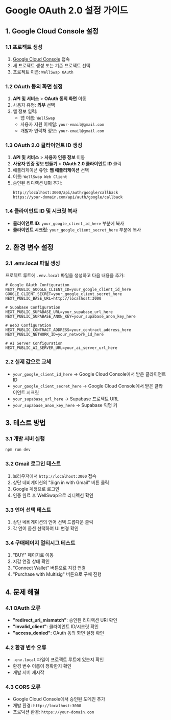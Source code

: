 # Google OAuth 2.0 설정 가이드

## 1. Google Cloud Console 설정

### 1.1 프로젝트 생성
1. [Google Cloud Console](https://console.cloud.google.com/) 접속
2. 새 프로젝트 생성 또는 기존 프로젝트 선택
3. 프로젝트 이름: `WellSwap OAuth`

### 1.2 OAuth 동의 화면 설정
1. **API 및 서비스** > **OAuth 동의 화면** 이동
2. 사용자 유형: **외부** 선택
3. 앱 정보 입력:
   - 앱 이름: `WellSwap`
   - 사용자 지원 이메일: `your-email@gmail.com`
   - 개발자 연락처 정보: `your-email@gmail.com`

### 1.3 OAuth 2.0 클라이언트 ID 생성
1. **API 및 서비스** > **사용자 인증 정보** 이동
2. **사용자 인증 정보 만들기** > **OAuth 2.0 클라이언트 ID** 클릭
3. 애플리케이션 유형: **웹 애플리케이션** 선택
4. 이름: `WellSwap Web Client`
5. 승인된 리디렉션 URI 추가:
   ```
   http://localhost:3000/api/auth/google/callback
   https://your-domain.com/api/auth/google/callback
   ```

### 1.4 클라이언트 ID 및 시크릿 복사
- **클라이언트 ID**: `your_google_client_id_here` 부분에 복사
- **클라이언트 시크릿**: `your_google_client_secret_here` 부분에 복사

## 2. 환경 변수 설정

### 2.1 .env.local 파일 생성
프로젝트 루트에 `.env.local` 파일을 생성하고 다음 내용을 추가:

```env
# Google OAuth Configuration
NEXT_PUBLIC_GOOGLE_CLIENT_ID=your_google_client_id_here
GOOGLE_CLIENT_SECRET=your_google_client_secret_here
NEXT_PUBLIC_BASE_URL=http://localhost:3000

# Supabase Configuration
NEXT_PUBLIC_SUPABASE_URL=your_supabase_url_here
NEXT_PUBLIC_SUPABASE_ANON_KEY=your_supabase_anon_key_here

# Web3 Configuration
NEXT_PUBLIC_CONTRACT_ADDRESS=your_contract_address_here
NEXT_PUBLIC_NETWORK_ID=your_network_id_here

# AI Server Configuration
NEXT_PUBLIC_AI_SERVER_URL=your_ai_server_url_here
```

### 2.2 실제 값으로 교체
- `your_google_client_id_here` → Google Cloud Console에서 받은 클라이언트 ID
- `your_google_client_secret_here` → Google Cloud Console에서 받은 클라이언트 시크릿
- `your_supabase_url_here` → Supabase 프로젝트 URL
- `your_supabase_anon_key_here` → Supabase 익명 키

## 3. 테스트 방법

### 3.1 개발 서버 실행
```bash
npm run dev
```

### 3.2 Gmail 로그인 테스트
1. 브라우저에서 `http://localhost:3000` 접속
2. 상단 네비게이션의 "Sign in with Gmail" 버튼 클릭
3. Google 계정으로 로그인
4. 인증 완료 후 WellSwap으로 리디렉션 확인

### 3.3 언어 선택 테스트
1. 상단 네비게이션의 언어 선택 드롭다운 클릭
2. 각 언어 옵션 선택하여 UI 변경 확인

### 3.4 구매페이지 멀티시그 테스트
1. "BUY" 페이지로 이동
2. 지갑 연결 상태 확인
3. "Connect Wallet" 버튼으로 지갑 연결
4. "Purchase with Multisig" 버튼으로 구매 진행

## 4. 문제 해결

### 4.1 OAuth 오류
- **"redirect_uri_mismatch"**: 승인된 리디렉션 URI 확인
- **"invalid_client"**: 클라이언트 ID/시크릿 확인
- **"access_denied"**: OAuth 동의 화면 설정 확인

### 4.2 환경 변수 오류
- `.env.local` 파일이 프로젝트 루트에 있는지 확인
- 환경 변수 이름이 정확한지 확인
- 개발 서버 재시작

### 4.3 CORS 오류
- Google Cloud Console에서 승인된 도메인 추가
- 개발 환경: `http://localhost:3000`
- 프로덕션 환경: `https://your-domain.com`
